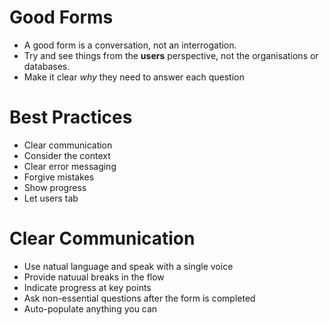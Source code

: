 <!-- TITLE: Forms -->

# Good Forms
* A good form is a conversation, not an interrogation.
* Try and see things from the **users** perspective, not the organisations or databases.
* Make it clear _why_ they need to answer each question 

# Best Practices
* Clear communication
* Consider the context
* Clear error messaging
* Forgive mistakes
* Show progress
* Let users tab

# Clear Communication
* Use natual language and speak with a single voice
* Provide natuual breaks in the flow
* Indicate progress at key points
* Ask non-essential questions after the form is completed
* Auto-populate anything you can


